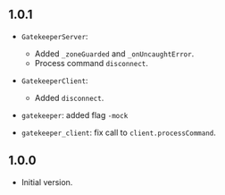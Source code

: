 ## 1.0.1

- `GatekeeperServer`:
  - Added `_zoneGuarded` and `_onUncaughtError`.
  - Process command `disconnect`.

- `GatekeeperClient`:
  - Added `disconnect`.

- `gatekeeper`: added flag `-mock`
- `gatekeeper_client`: fix call to `client.processCommand`.

## 1.0.0

- Initial version.
